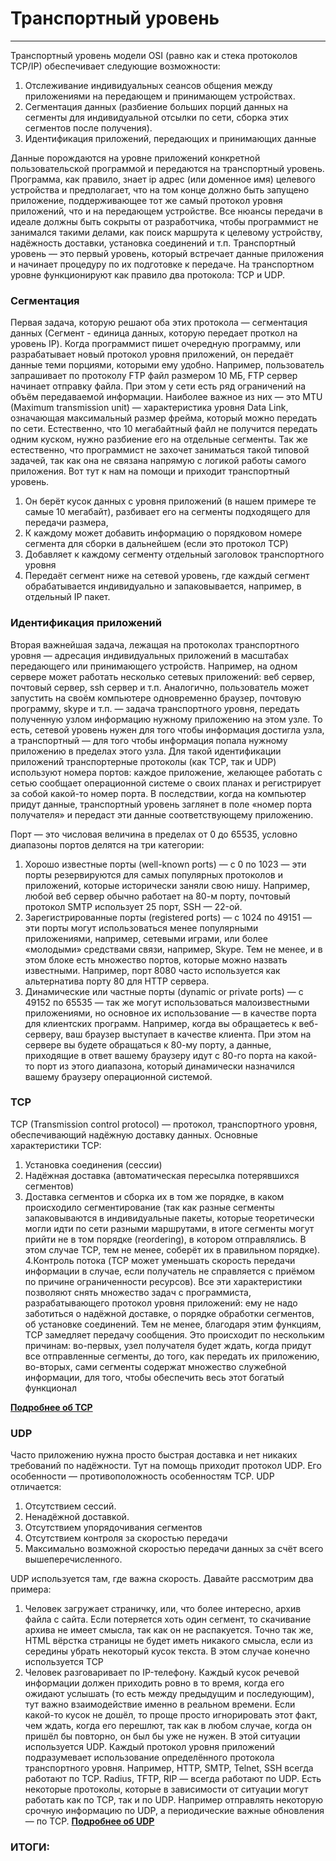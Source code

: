 # Транспортный уровень
_ _ _

Транспортный уровень модели OSI (равно как и стека протоколов TCP/IP) обеспечивает следующие возможности:

1. Отслеживание индивидуальных сеансов общения между приложениями на передающем и принимающем устройствах.
2. Сегментация данных (разбиение больших порций данных на сегменты для индивидуальной отсылки по сети, сборка этих сегментов после получения).
3. Идентификация приложений, передающих и принимающих данные

Данные порождаются на уровне приложений конкретной пользовательской программой и передаются на транспортный уровень. Программа, как правило, знает ip адрес (или доменное имя) целевого устройства и предполагает, что на том конце должно быть запущено приложение, поддерживающее тот же самый протокол уровня приложений, что и на передающем устройстве. Все нюансы передачи в идеале должны быть сокрыты от разработчика, чтобы программист не занимался такими делами, как поиск маршрута к целевому устройству, надёжность доставки, установка соединений и т.п. Транспортный уровень — это первый уровень, который встречает данные приложения и начинает процедуру по их подготовке к передаче.
На транспортном уровне функционируют как правило два протокола: TCP и UDP. 

### Сегментация 
Первая задача, которую решают оба этих протокола — сегментация данных (Сегмент - единица данных, которую передает проткол на уровень IP). Когда программист пишет очередную программу, или разрабатывает новый протокол уровня приложений, он передаёт данные теми порциями, которыми ему удобно. Например, пользователь запрашивает по протоколу FTP файл размером 10 МБ, FTP сервер начинает отправку файла. При этом у сети есть ряд ограничений на объём передаваемой информации. Наиболее важное из них — это MTU (Maximum transmission unit) — характеристика уровня Data Link, означающая максимальный размер фрейма, который можно передать по сети. Естественно, что 10 мегабайтный файл не получится передать одним куском, нужно разбиение его на отдельные сегменты. Так же естественно, что программист не захочет заниматься такой типовой задачей, так как она не связана напрямую с логикой работы самого приложения. Вот тут к нам на помощи и приходит транспортный уровень.

1. Он берёт кусок данных с уровня приложений (в нашем примере те самые 10 мегабайт), разбивает его на сегменты подходящего для передачи размера,
2. К каждому может добавить информацию о порядковом номере сегмента для сборки в дальнейшем (если это протокол TCP)
3. Добавляет к каждому сегменту отдельный заголовок транспортного уровня
4. Передаёт сегмент ниже на сетевой уровень, где каждый сегмент обрабатывается индивидуально и запаковывается, например, в отдельный IP пакет.

### Идентификация приложений
Вторая важнейшая задача, лежащая на протоколах транспортного уровня — адресация индивидуальных приложений в масштабах передающего или принимающего устройств. Например, на одном сервере может работать несколько сетевых приложений: веб сервер, почтовый сервер, ssh сервер и т.п. Аналогично, пользователь может запустить на своём компьютере одновременно браузер, почтовую программу, skype и т.п. — задача транспортного уровня, передать полученную узлом информацию нужному приложению на этом узле. То есть, сетевой уровень нужен для того чтобы информация достигла узла, а транспортный — для того чтобы информация попала нужному приложению в пределах этого узла. Для такой идентификации приложений транспортерные протоколы (как TCP, так и UDP) используют номера портов: каждое приложение, желающее работать с сетью сообщает операционной системе о своих планах и регистрирует за собой какой-то номер порта. В последствии, когда на компьютер придут данные, транспортный уровень заглянет в поле «номер порта получателя» и передаст эти данные соответствующему приложению.

Порт — это числовая величина в пределах от 0 до 65535, условно диапазоны портов делятся на три категории:

1. Хорошо известные порты (well-known ports) — c 0 по 1023 — эти порты резервируются для самых популярных протоколов и приложений, которые исторически заняли свою нишу. Например, любой веб сервер обычно работает на 80-м порту, почтовый протокол SMTP использует 25 порт, SSH — 22-ой.
2. Зарегистрированные порты (registered ports) — с 1024 по 49151 — эти порты могут использоваться менее популярными приложениями, например, сетевыми играми, или более «молодыми» средствами связи, например, Skype. Тем не менее, и в этом блоке есть множество портов, которые можно назвать известными. Например, порт 8080 часто используется как альтернатива порту 80 для HTTP сервера.
3. Динамические или частные порты (dynamic or private ports) — с 49152 по 65535 — так же могут использоваться малоизвестными приложениями, но основное их использование — в качестве порта для клиентских программ. Например, когда вы обращаетесь к веб-серверу, ваш браузер выступает в качестве клиента. При этом на сервере вы будете обращаться к 80-му порту, а данные, приходящие в ответ вашему браузеру идут с 80-го порта на какой-то порт из этого диапазона, который динамически назначился вашему браузеру операционной системой.

### TCP

TCP (Transmission control protocol) — протокол, транспортного уровня, обеспечивающий надёжную доставку данных. Основные характеристики TCP:

1. Установка соединения (сессии)
2. Надёжная доставка (автоматическая пересылка потерявшихся сегментов)
3. Доставка сегментов и сборка их в том же порядке, в каком происходило сегментирование (так как разные сегменты запаковываются в индивидуальные пакеты, которые теоретически могли идти по сети разными маршрутами, в итоге сегменты могут прийти не в том порядке (reordering), в котором отправлялись. В этом случае TCP, тем не менее, соберёт их в правильном порядке).
4.Контроль потока (TCP может уменьшать скорость передачи информации в случае, если получатель не справляется с приёмом по причине ограниченности ресурсов).
Все эти характеристики позволяют снять множество задач с программиста, разрабатывающего протокол уровня приложений: ему не надо заботиться о надёжной доставке, о порядке обработки сегментов, об установке соединений. Тем не менее, благодаря этим функциям, TCP замедляет передачу сообщения. Это происходит по нескольким причинам: во-первых, узел получателя будет ждать, когда придут все отправленные сегменты, до того, как передать их приложению, во-вторых, сами сегменты содержат множество служебной информации, для того, чтобы обеспечить весь этот богатый функционал

__[ Подробнее об TCP ](https://ru.wikipedia.org/wiki/TCP)__
### UDP

Часто приложению нужна просто быстрая доставка и нет никаких требований по надёжности. Тут на помощь приходит протокол UDP. Его особенности — противоположность особенностям TCP. UDP отличается:

1. Отсутствием сессий.
2. Ненадёжной доставкой.
3. Отсутствием упорядочивания сегментов
4. Отсутствием контроля за скоростью передачи
5. Максимально возможной скоростью передачи данных за счёт всего вышеперечисленного.

UDP используется там, где важна скорость. Давайте рассмотрим два примера:

1. Человек загружает страничку, или, что более интересно, архив файла с сайта. Если потеряется хоть один сегмент, то скачивание архива не имеет смысла, так как он не распакуется. Точно так же, HTML вёрстка страницы не будет иметь никакого смысла, если из середины убрать некоторый кусок текста. В этом случае конечно используется TCP
2. Человек разговаривает по IP-телефону. Каждый кусок речевой информации должен приходить ровно в то время, когда его ожидают услышать (то есть между предыдущим и последующим), тут важно взаимодействие именно в реальном времени. Если какой-то кусок не дошёл, то проще просто игнорировать этот факт, чем ждать, когда его перешлют, так как в любом случае, когда он пришёл бы повторно, он был бы уже не нужен. В этой ситуации используется UDP.
Каждый протокол уровня приложений подразумевает использование определённого протокола транспортного уровня. Например, HTTP, SMTP, Telnet, SSH всегда работают по TCP. Radius, TFTP, RIP — всегда работают по UDP. Есть некоторые протоколы, которые в зависимости от ситуации могут работать как по TCP, так и по UDP. Например отправлять некоторую срочную информацию по UDP, а периодические важные обновления — по TCP.
__[ Подробнее об UDP ](https://ru.wikipedia.org/wiki/UDP)__
### ИТОГИ:
